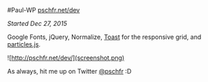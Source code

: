 #Paul-WP [pschfr.net/dev](http://pschfr.net/dev/)

*Started Dec 27, 2015*

Google Fonts, jQuery, Normalize, [Toast](https://github.com/daneden/Toast) for the responsive grid, and [particles.js](https://github.com/VincentGarreau/particles.js/).

![http://pschfr.net/dev/](screenshot.png)

As always, hit me up on Twitter [@pschfr](http://twitter.com/pschfr) :D
